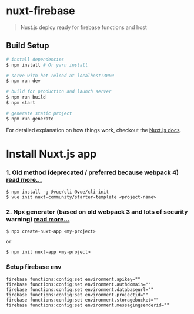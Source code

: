 # nuxt-firebase

> Nust.js deploy ready for firebase functions and host

## Build Setup

``` bash
# install dependencies
$ npm install # Or yarn install

# serve with hot reload at localhost:3000
$ npm run dev

# build for production and launch server
$ npm run build
$ npm start

# generate static project
$ npm run generate
```

For detailed explanation on how things work, checkout the [Nuxt.js docs](https://github.com/nuxt/nuxt.js).

# Install Nuxt.js app

### 1. Old method (deprecated / preferred because webpack 4) [read more...](https://www.telerik.com/blogs/getting-started-with-nuxtjs)

```
$ npm install -g @vue/cli @vue/cli-init
$ vue init nuxt-community/starter-template <project-name>
```

### 2. Npx generator (based on old webpack 3 and lots of security warning) [read more...](https://github.com/nuxt/create-nuxt-app)

```
$ npx create-nuxt-app <my-project>

or

$ npm init nuxt-app <my-project>
```

### Setup firebase env

```
firebase functions:config:set environment.apikey=""
firebase functions:config:set environment.authdomain=""
firebase functions:config:set environment.databaseurl=""
firebase functions:config:set environment.projectid=""
firebase functions:config:set environment.storagebucket=""
firebase functions:config:set environment.messagingsenderid=""
```
